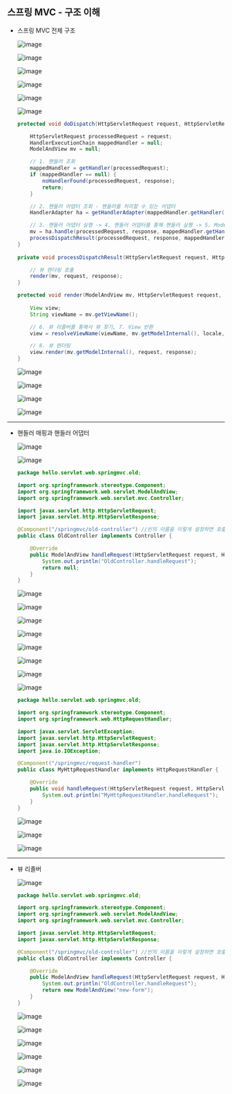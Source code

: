 ## **스프링 MVC - 구조 이해**
  * 스프링 MVC 전체 구조
    
    ![image](https://user-images.githubusercontent.com/79301439/161901278-bd225961-2bbd-40c5-bd0e-7eb0cf909f10.png)
    
    ![image](https://user-images.githubusercontent.com/79301439/161901307-56b72493-2d47-4046-9dd8-5eeb05099cb6.png)
    
    ![image](https://user-images.githubusercontent.com/79301439/161901346-430c64f1-811f-42c5-a697-244414f5eb46.png)
    
    ![image](https://user-images.githubusercontent.com/79301439/161901394-f25ee249-a7d2-4df2-b803-3e8dc8b1e103.png)
    
    ![image](https://user-images.githubusercontent.com/79301439/161901469-3457ebd5-f37f-4297-9383-077c2f9cf68e.png)
    
    ![image](https://user-images.githubusercontent.com/79301439/161901504-e7214f88-7bf8-4d3a-9391-605e73d8c9e3.png)
    
    ```java
    protected void doDispatch(HttpServletRequest request, HttpServletResponse response) throws Exception {
    
        HttpServletRequest processedRequest = request;
        HandlerExecutionChain mappedHandler = null;
        ModelAndView mv = null;

        // 1. 핸들러 조회
        mappedHandler = getHandler(processedRequest);
        if (mappedHandler == null) {
            noHandlerFound(processedRequest, response);
            return;
        }

        // 2. 핸들러 어댑터 조회 - 핸들러를 처리할 수 있는 어댑터
        HandlerAdapter ha = getHandlerAdapter(mappedHandler.getHandler());

        // 3. 핸들러 어댑터 실행 -> 4. 핸들러 어댑터를 통해 핸들러 실행 -> 5. ModelAndView 반환
        mv = ha.handle(processedRequest, response, mappedHandler.getHandler());
        processDispatchResult(processedRequest, response, mappedHandler, mv, dispatchException);
    }
        
    private void processDispatchResult(HttpServletRequest request, HttpServletResponse response, HandlerExecutionChain mappedHandler, ModelAndView mv, Exception exception) throws Exception {
    
        // 뷰 렌더링 호출
        render(mv, request, response);
    }
    
    protected void render(ModelAndView mv, HttpServletRequest request, HttpServletResponse response) throws Exception {
        
        View view;
        String viewName = mv.getViewName();

        // 6. 뷰 리졸버를 통해서 뷰 찾기, 7. View 반환
        view = resolveViewName(viewName, mv.getModelInternal(), locale, request);

        // 8. 뷰 렌더링
        view.render(mv.getModelInternal(), request, response);
    }
    ```
    
    ![image](https://user-images.githubusercontent.com/79301439/161901913-147a3802-e51e-4cc3-88f2-2f8ff0934ffd.png)
    
    ![image](https://user-images.githubusercontent.com/79301439/161901960-92fa01e5-6df1-48f1-8fd7-039a3b16e3ab.png)
    
    ![image](https://user-images.githubusercontent.com/79301439/161902104-73532379-5103-471c-bce5-303d35fd433d.png)
    
    ![image](https://user-images.githubusercontent.com/79301439/161902133-ba850137-144d-4011-8c78-a2316ce52162.png)

***
  * 핸들러 매핑과 핸들러 어댑터
    
    ![image](https://user-images.githubusercontent.com/79301439/161911968-f9ffab68-93dd-4f45-bd13-6183f3c5c38b.png)
    
    ![image](https://user-images.githubusercontent.com/79301439/161912024-6fd05297-5cf6-4e60-9b6f-099251abf310.png)
    
    ```java
    package hello.servlet.web.springmvc.old;

    import org.springframework.stereotype.Component;
    import org.springframework.web.servlet.ModelAndView;
    import org.springframework.web.servlet.mvc.Controller;

    import javax.servlet.http.HttpServletRequest;
    import javax.servlet.http.HttpServletResponse;

    @Component("/springmvc/old-controller") //빈의 이름을 이렇게 설정하면 호출이 됨
    public class OldController implements Controller {

        @Override
        public ModelAndView handleRequest(HttpServletRequest request, HttpServletResponse response) throws Exception {
            System.out.println("OldController.handleRequest");
            return null;
        }
    }
    ```
    
    ![image](https://user-images.githubusercontent.com/79301439/161912154-57ecd5ee-090d-44e4-a77b-1f1c956d0691.png)
    
    ![image](https://user-images.githubusercontent.com/79301439/161912377-bf413a53-ad52-4a5e-9385-f83ec0e6c362.png)
    
    ![image](https://user-images.githubusercontent.com/79301439/161912552-0aae21cd-01c1-43db-8d30-0cb823a705fa.png)
    
    ![image](https://user-images.githubusercontent.com/79301439/161912632-87cdbf50-b5d2-4183-86fd-a157b5fe82f5.png)
    
    ![image](https://user-images.githubusercontent.com/79301439/161912968-78561c0d-3a4e-4281-b202-0dc6bed88d7e.png)
    
    ![image](https://user-images.githubusercontent.com/79301439/161913030-d7c338e4-87d1-4d26-aae9-db1d001de27a.png)
    
    ![image](https://user-images.githubusercontent.com/79301439/161913880-e2ac574e-87a7-4abf-bc7d-86ab4f047317.png)
    
    ![image](https://user-images.githubusercontent.com/79301439/161913927-ae431750-3d95-45d9-8e0c-55ba8b70f028.png)
    
    ```java
    package hello.servlet.web.springmvc.old;

    import org.springframework.stereotype.Component;
    import org.springframework.web.HttpRequestHandler;

    import javax.servlet.ServletException;
    import javax.servlet.http.HttpServletRequest;
    import javax.servlet.http.HttpServletResponse;
    import java.io.IOException;

    @Component("/springmvc/request-handler")
    public class MyHttpRequestHandler implements HttpRequestHandler {

        @Override
        public void handleRequest(HttpServletRequest request, HttpServletResponse response) throws ServletException, IOException {
            System.out.println("MyHttpRequestHandler.handleRequest");
        }
    }
    ```
    
    ![image](https://user-images.githubusercontent.com/79301439/161914650-e176a86c-23eb-467a-9849-a0ac633141a2.png)
    
    ![image](https://user-images.githubusercontent.com/79301439/161914113-8b1f2d05-8bb9-4350-8b2b-2ab017634c70.png)
    
    ![image](https://user-images.githubusercontent.com/79301439/161914176-afc11f77-abc6-419f-8899-1c13d269be97.png)

***
  * 뷰 리졸버
    
    ![image](https://user-images.githubusercontent.com/79301439/161924786-8a15ad09-5cb4-4a0e-957c-104dd4f0029f.png)
    
    ```java
    package hello.servlet.web.springmvc.old;

    import org.springframework.stereotype.Component;
    import org.springframework.web.servlet.ModelAndView;
    import org.springframework.web.servlet.mvc.Controller;

    import javax.servlet.http.HttpServletRequest;
    import javax.servlet.http.HttpServletResponse;

    @Component("/springmvc/old-controller") //빈의 이름을 이렇게 설정하면 호출이 됨
    public class OldController implements Controller {

        @Override
        public ModelAndView handleRequest(HttpServletRequest request, HttpServletResponse response) throws Exception {
            System.out.println("OldController.handleRequest");
            return new ModelAndView("new-form");
        }
    }
    ```
    
    ![image](https://user-images.githubusercontent.com/79301439/161924993-a6d89e26-7db0-4b99-8322-9472f7521de8.png)
    
    ![image](https://user-images.githubusercontent.com/79301439/161925434-f6c45b0f-dace-4d87-b1eb-f160d903150f.png)
    
    ![image](https://user-images.githubusercontent.com/79301439/161926248-80cef7ec-b384-4765-8aea-4c827e207c53.png)

    ![image](https://user-images.githubusercontent.com/79301439/161925576-b51bcfbb-510f-4748-9dae-735efe35ea9c.png)
    
    ![image](https://user-images.githubusercontent.com/79301439/161925884-6a6dc631-e697-4438-9b8b-d34208d2ce8d.png)
    
    ![image](https://user-images.githubusercontent.com/79301439/161925991-589a2b7c-d5b7-49bb-92be-2e73f3990d9d.png)
